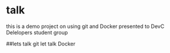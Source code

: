 # talk
this is a demo project on using git and Docker presented to DevC Delelopers student group

##lets talk git let talk Docker
